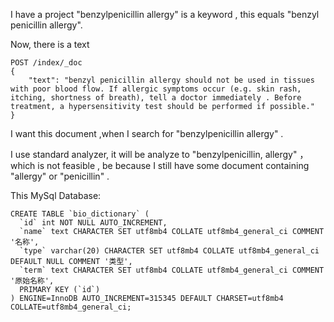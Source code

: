 I have a project
"benzylpenicillin allergy" is a keyword , this equals "benzyl penicillin allergy".

Now, there is a text
```http request
POST /index/_doc
{
    "text": "benzyl penicillin allergy should not be used in tissues with poor blood flow. If allergic symptoms occur (e.g. skin rash, itching, shortness of breath), tell a doctor immediately . Before treatment, a hypersensitivity test should be performed if possible."
}

```

I want this document ,when I search for "benzylpenicillin allergy" .

I use standard analyzer, it will be analyze to "benzylpenicillin, allergy" ，
which is not feasible , be because I still have some document containing "allergy" or "penicillin" .

This MySql Database:

```mysql
CREATE TABLE `bio_dictionary` (
  `id` int NOT NULL AUTO_INCREMENT,
  `name` text CHARACTER SET utf8mb4 COLLATE utf8mb4_general_ci COMMENT '名称',
  `type` varchar(20) CHARACTER SET utf8mb4 COLLATE utf8mb4_general_ci DEFAULT NULL COMMENT '类型',
  `term` text CHARACTER SET utf8mb4 COLLATE utf8mb4_general_ci COMMENT '原始名称',
  PRIMARY KEY (`id`)
) ENGINE=InnoDB AUTO_INCREMENT=315345 DEFAULT CHARSET=utf8mb4 COLLATE=utf8mb4_general_ci;
```
